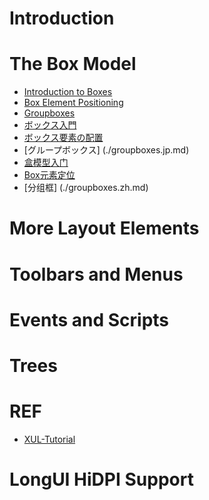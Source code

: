 # Introduction


# The Box Model

 - [Introduction to Boxes](./the-box-model.en.md)
 - [Box Element Positioning](./element-positioning.en.md)
 - [Groupboxes](./groupboxes.en.md)
 - [ボックス入門](./the-box-model.jp.md)
 - [ボックス要素の配置](./element-positioning.jp.md)
 - [グループボックス] (./groupboxes.jp.md)
 - [盒模型入门](./the-box-model.zh.md)
 - [Box元素定位](./element-positioning.zh.md)
 - [分组框] (./groupboxes.zh.md)


# More Layout Elements


# Toolbars and Menus


# Events and Scripts

# Trees



# REF

 - [XUL-Tutorial](https://developer.mozilla.org/en-US/docs/Archive/Mozilla/XUL/Tutorial)

 
# LongUI HiDPI Support
